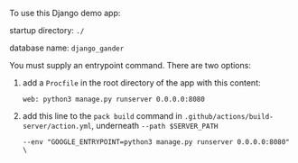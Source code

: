 To use this Django demo app:

startup directory: `./`

database name: `django_gander`

You must supply an entrypoint command. There are two options:

1) add a `Procfile` in the root directory of the app with this content:

    `web: python3 manage.py runserver 0.0.0.0:8080`

2) add this line to the `pack build` command in 
`.github/actions/build-server/action.yml`, underneath `--path $SERVER_PATH`

    `--env "GOOGLE_ENTRYPOINT=python3 manage.py runserver 0.0.0.0:8080" \`
